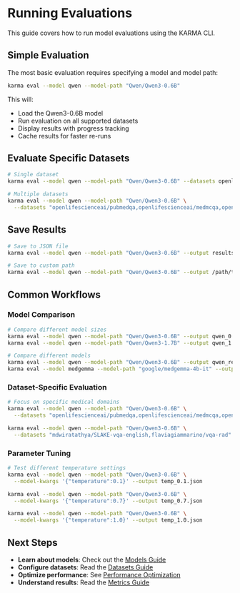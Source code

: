 # Running Evaluations

This guide covers how to run model evaluations using the KARMA CLI.

## Simple Evaluation

The most basic evaluation requires specifying a model and model path:

```bash
karma eval --model qwen --model-path "Qwen/Qwen3-0.6B"
```

This will:
- Load the Qwen3-0.6B model
- Run evaluation on all supported datasets
- Display results with progress tracking
- Cache results for faster re-runs

## Evaluate Specific Datasets

```bash
# Single dataset
karma eval --model qwen --model-path "Qwen/Qwen3-0.6B" --datasets openlifescienceai/pubmedqa

# Multiple datasets
karma eval --model qwen --model-path "Qwen/Qwen3-0.6B" \
  --datasets "openlifescienceai/pubmedqa,openlifescienceai/medmcqa,openlifescienceai/medqa"
```

## Save Results

```bash
# Save to JSON file
karma eval --model qwen --model-path "Qwen/Qwen3-0.6B" --output results.json

# Save to custom path
karma eval --model qwen --model-path "Qwen/Qwen3-0.6B" --output /path/to/results.json
```

## Common Workflows

### Model Comparison

```bash
# Compare different model sizes
karma eval --model qwen --model-path "Qwen/Qwen3-0.6B" --output qwen_0.6b.json
karma eval --model qwen --model-path "Qwen/Qwen3-1.7B" --output qwen_1.7b.json

# Compare different models
karma eval --model qwen --model-path "Qwen/Qwen3-0.6B" --output qwen_results.json
karma eval --model medgemma --model-path "google/medgemma-4b-it" --output medgemma_results.json
```

### Dataset-Specific Evaluation

```bash
# Focus on specific medical domains
karma eval --model qwen --model-path "Qwen/Qwen3-0.6B" \
  --datasets "openlifescienceai/pubmedqa,openlifescienceai/medmcqa,openlifescienceai/medqa"  # Text-based QA

karma eval --model qwen --model-path "Qwen/Qwen3-0.6B" \
  --datasets "mdwiratathya/SLAKE-vqa-english,flaviagiammarino/vqa-rad"  # Vision-language tasks
```

### Parameter Tuning

```bash
# Test different temperature settings
karma eval --model qwen --model-path "Qwen/Qwen3-0.6B" \
  --model-kwargs '{"temperature":0.1}' --output temp_0.1.json

karma eval --model qwen --model-path "Qwen/Qwen3-0.6B" \
  --model-kwargs '{"temperature":0.7}' --output temp_0.7.json

karma eval --model qwen --model-path "Qwen/Qwen3-0.6B" \
  --model-kwargs '{"temperature":1.0}' --output temp_1.0.json
```

## Next Steps

- **Learn about models**: Check out the [Models Guide](../models/overview.md)
- **Configure datasets**: Read the [Datasets Guide](../datasets/overview.md)
- **Optimize performance**: See [Performance Optimization](performance-optimization.md)
- **Understand results**: Read the [Metrics Guide](../metrics/overview.md)